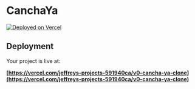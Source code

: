 # CanchaYa

[![Deployed on Vercel](https://img.shields.io/badge/Deployed%20on-Vercel-black?style=for-the-badge&logo=vercel)](https://vercel.com/jeffreys-projects-591940ca/v0-cancha-ya-clone)

## Deployment

Your project is live at:

**[https://vercel.com/jeffreys-projects-591940ca/v0-cancha-ya-clone](https://vercel.com/jeffreys-projects-591940ca/v0-cancha-ya-clone)**

